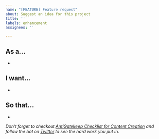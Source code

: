 ```yaml
---
name: "[FEATURE] Feature request"
about: Suggest an idea for this project
title: ''
labels: enhancement
assignees: ''

---
```


## As a...
 - 

## I want...
 - 

## So that...
 - 

*Don't forget to checkout [AntiGatekeep Checklist for Content Creation](https://vickilanger.github.io/OpenGates/) and follow the bot on [Twitter](TBD) to see the hard work you put in.*
